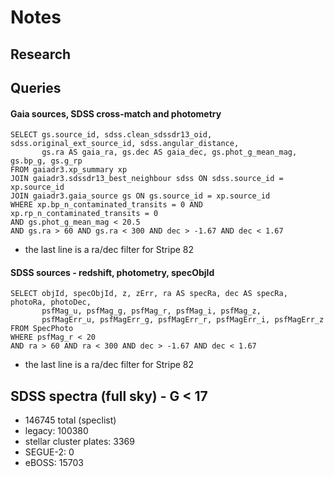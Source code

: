 # Notes

## Research

## Queries

#### Gaia sources, SDSS cross-match and photometry
```
SELECT gs.source_id, sdss.clean_sdssdr13_oid, sdss.original_ext_source_id, sdss.angular_distance,
       gs.ra AS gaia_ra, gs.dec AS gaia_dec, gs.phot_g_mean_mag, gs.bp_g, gs.g_rp
FROM gaiadr3.xp_summary xp
JOIN gaiadr3.sdssdr13_best_neighbour sdss ON sdss.source_id = xp.source_id
JOIN gaiadr3.gaia_source gs ON gs.source_id = xp.source_id
WHERE xp.bp_n_contaminated_transits = 0 AND xp.rp_n_contaminated_transits = 0
AND gs.phot_g_mean_mag < 20.5
AND gs.ra > 60 AND gs.ra < 300 AND dec > -1.67 AND dec < 1.67
```
- the last line is a ra/dec filter for Stripe 82

#### SDSS sources - redshift, photometry, specObjId
```
SELECT objId, specObjId, z, zErr, ra AS specRa, dec AS specRa, photoRa, photoDec,
       psfMag_u, psfMag_g, psfMag_r, psfMag_i, psfMag_z,
       psfMagErr_u, psfMagErr_g, psfMagErr_r, psfMagErr_i, psfMagErr_z
FROM SpecPhoto
WHERE psfMag_r < 20
AND ra > 60 AND ra < 300 AND dec > -1.67 AND dec < 1.67
```
- the last line is a ra/dec filter for Stripe 82


## SDSS spectra (full sky) - G < 17
- 146745 total (speclist)
- legacy: 100380
- stellar cluster plates: 3369
- SEGUE-2: 0
- eBOSS: 15703

